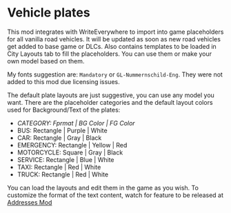 # Vehicle plates

This mod integrates with WriteEverywhere to import into game placeholders for all vanilla road vehicles. It will be updated as soon as new road vehicles get added to base game or DLCs.
Also contains templates to be loaded in City Layouts tab to fill the placeholders. You can use them or make your own model based on them.

My fonts suggestion are: `Mandatory` or `GL-Nummernschild-Eng`. They were not added to this mod due licensing issues.

The default plate layouts are just suggestive, you can use any model you want. There are the placeholder categories and the default layout colors used for Background/Text of the plates:

- *CATEGORY: Fprmat | BG Color | FG Color*
- BUS: Rectangle | Purple | White
- CAR: Rectangle | Gray | Black
- EMERGENCY: Rectangle | Yellow | Red
- MOTORCYCLE: Square | Gray | Black
- SERVICE: Rectangle | Blue | White
- TAXI: Rectangle | Red | White
- TRUCK: Rectangle | Red | White

You can load the layouts and edit them in the game as you wish.
To customize the format of the text content, watch for feature to be released at [Addresses Mod](https://mods.paradoxplaza.com/mods/74182/Windows)